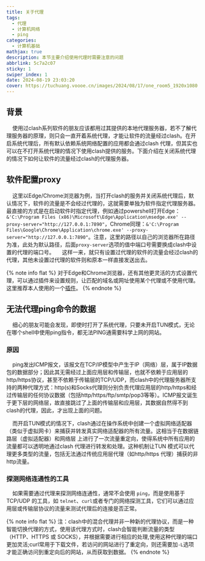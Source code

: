 ```yaml
---
title: 关于代理
tags:
  - 代理
  - 计算机网络
  - ping
categories:
  - 计算机基础
mathjax: true
description: 本节主要介绍使用代理时需要注意的问题
abbrlink: 5c7a2c07
sticky: 1
swiper_index: 1
date: 2024-08-19 23:03:20
cover: https://tuchuang.voooe.cn/images/2024/08/17/one_room5_1920x1080.webp
---
```


## 背景

&nbsp;&nbsp;&nbsp;&nbsp;使用过clash系列软件的朋友应该都用过其提供的本地代理服务器，若不了解代理服务器的原理，则只会一直开着系统代理，才能让软件的流量经过clash。在开启系统代理后，所有默认依赖系统网络配置的应用都会通过clash 代理，但其实也可以在不打开系统代理的情况下使用clash提供的服务。下面介绍在关闭系统代理的情况下如何让软件的流量经过clash的代理服务器。

## 软件配置proxy

&nbsp;&nbsp;&nbsp;&nbsp;这里以Edge/Chrome浏览器为例，当打开clash的服务并关闭系统代理后，默认情况下，软件的流量是不会经过代理的，这就需要单独为软件指定代理服务器。最直接的方式是在启动软件时指定代理，例如通过powershell打开Edge：`&'C:\Program Files (x86)\Microsoft\Edge\Application\msedge.exe' --proxy-server="http://127.0.0.1:7890"`，Chrome同理：`&'C:\Program Files\Google\Chrome\Application\chrome.exe' --proxy-server="http://127.0.0.1:7890"`。注意，这里的路径以自己的浏览器所在路径为准，此处为默认路径，后面`proxy-server`选项的值中端口号需要换成clash中设置的代理的端口号。
&nbsp;&nbsp;&nbsp;&nbsp;这样一来，就只有设置过代理的软件的流量会经过clash的代理，其他未设置过代理的软件则和原本一样直接发送出去。

{% note info flat %}
对于Edge和Chrome浏览器，还有其他更灵活的方式设置代理，可以通过插件来设置规则，让匹配的域名或网址使用某个代理或不使用代理。这里推荐本人使用的一个[插件](https://chromewebstore.google.com/detail/proxy-switchyomega-3-zero/pfnededegaaopdmhkdmcofjmoldfiped)。
{% endnote %}

## 无法代理ping命令的数据

&nbsp;&nbsp;&nbsp;&nbsp;细心的朋友可能会发现，即使时打开了系统代理，只要未开启TUN模式，无论在哪个shell中使用ping指令，都无法PING通需要科学上网的网站。

### 原因

&nbsp;&nbsp;&nbsp;&nbsp;ping发出ICMP报文，该报文在TCP/IP模型中产生于IP（网络）层，属于IP数据包的数据部分；因此其无需经过上面应用层和传输层，也就不依赖于应用层的http/https协议，甚至不依赖于传输层的TCP/UDP，而clash中的代理服务器所支持的两种代理方式：http(s)和Socks代理则分别负责代理应用层的http/https和经过传输层的任何协议数据（包括http/https/ftp/smtp/pop3等等）。ICMP报文诞生于更下层的网络层，故直接跳过了上面的传输层和应用层，其数据自然得不到clash的代理，因此，才出现上面的问题。

&nbsp;&nbsp;&nbsp;&nbsp;而开启TUN模式的情况下，clash通过在操作系统中创建一个虚拟网络适配器（类似于虚拟网卡）来捕获并转发真实网络适配器的所有流量。这相当于在数据链路层（虚拟适配器）和网络层 上进行了一次流量重定向，使得系统中所有应用的流量都可以透明地通过clash 代理进行转发和处理。这种机制让TUN 模式可以代理更多类型的流量，包括无法通过传统应用层代理（如http/https 代理）捕获的非http流量。

### 探测网络连通性的工具

&nbsp;&nbsp;&nbsp;&nbsp;如果需要通过代理来探测网络连通性，通常不会使用 `ping`，而是使用基于 TCP/UDP 的工具，如 `telnet`、`curl`或者专门的网络探测工具，它们可以通过应用层或传输层协议的流量来测试代理后的连接是否正常。

{% note info flat %}
注：clash中的混合代理并非一种新的代理协议，而是一种智能切换代理的方式，使用该代理方式时，clash会智能判断流量的类型（HTTP、HTTPS 或 SOCKS），并根据需要进行相应的处理,使用这种代理的端口更加灵活;curl常用于下载文件，若访问的网站进行了重定向，则还需要加`-L`选项才能正确访问到重定向后的网站，从而获取到数据。
{% endnote %}
